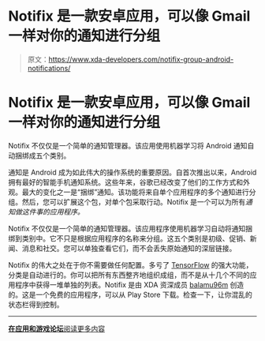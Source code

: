 # Notifix 是一款安卓应用，可以像 Gmail 一样对你的通知进行分组

> 原文：<https://www.xda-developers.com/notifix-group-android-notifications/>

# Notifix 是一款安卓应用，可以像 Gmail 一样对你的通知进行分组

Notifix 不仅仅是一个简单的通知管理器。该应用使用机器学习将 Android 通知自动捆绑成五个类别。

通知是 Android 成为如此伟大的操作系统的重要原因。自首次推出以来，Android 拥有最好的智能手机通知系统。这些年来，谷歌已经改变了他们的工作方式和外观。最大的变化之一是“捆绑”通知。该功能将来自单个应用程序的多个通知进行分组。然后，您可以扩展这个包，对单个包采取行动。Notifix 是一个可以为所有*通知做这件事的应用程序。*

Notifix 不仅仅是一个简单的通知管理器。该应用程序使用机器学习自动将通知捆绑到类别中。它不只是根据应用程序的名称来分组。这五个类别是初级、促销、新闻、消息和社交。您可以单独查看它们，而不会丢失原始通知的深层链接。

Notifix 的伟大之处在于你不需要做任何配置。多亏了 [TensorFlow](https://www.xda-developers.com/offline-conversational-modeling-google-tensorflow-lite/) 的强大功能，分类是自动进行的。你可以把所有东西整齐地组织成组，而不是从十几个不同的应用程序中获得一堆单独的列表。Notifix 是由 XDA 资深成员 [balamu96m](https://forum.xda-developers.com/member.php?u=4040932) 创造的。这是一个免费的应用程序，可以从 Play Store 下载。检查一下，让你混乱的状态栏得到控制。

* * *

[**在应用和游戏论坛**阅读更多内容](https://forum.xda-developers.com/android/apps-games/app-notifix-content-based-notification-t3774324)